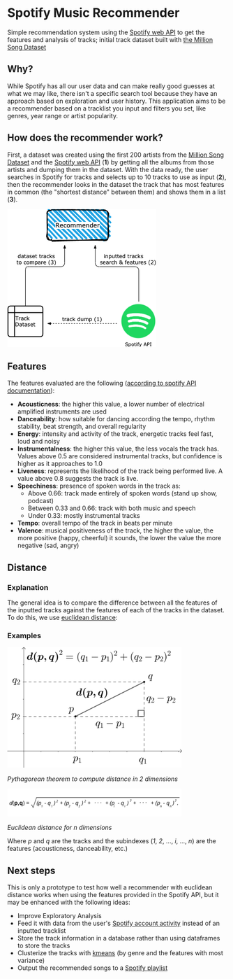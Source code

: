 # Spotify Music Recommender
Simple recommendation system using the [Spotify web API](https://developer.spotify.com/documentation/web-api/) to get the features and analysis of tracks; initial track dataset built with [the Million Song Dataset](http://millionsongdataset.com/)

## Why?

While Spotify has all our user data and can make really good guesses at what we may like, there isn't a specific search tool because they have an approach based on exploration and user history. This application aims to be a recommender based on a tracklist you input and filters you set, like genres, year range or artist popularity.

## How does the recommender work?

First, a dataset was created using the first 200 artists from the [Million Song Dataset](http://millionsongdataset.com/) and the [Spotify web API](https://developer.spotify.com/documentation/web-api/) (**1**) by getting all the albums from those artists and dumping them in the dataset. With the data ready, the user searches in Spotify for tracks and selects up to 10 tracks to use as input (**2**), then the recommender looks in the dataset the track that has most features in common (the "shortest distance" between them) and shows them in a list (**3**).

![diagram](img/diagram.png)

## Features

The features evaluated are the following ([according to spotify API documentation](https://developer.spotify.com/documentation/web-api/reference/tracks/get-several-audio-features/)):
- **Acousticness**: the higher this value, a lower number of electrical amplified instruments are used
- **Danceability**: how suitable for dancing according the tempo, rhythm stability, beat strength, and overall regularity
- **Energy**: intensity and activity of the track, energetic tracks feel fast, loud and noisy
- **Instrumentalness**: the higher this value, the less vocals the track has. Values above 0.5 are considered instrumental tracks, but confidence is higher as it approaches to 1.0
- **Liveness**: represents the likelihood of the track being performed live. A value above 0.8 suggests the track is live.
- **Speechiness**: presence of spoken words in the track as:
    - Above 0.66: track made entirely of spoken words (stand up show, podcast)
    - Between 0.33 and 0.66: track with both music and speech
    - Under 0.33: mostly instrumental tracks
- **Tempo**: overall tempo of the track in beats per minute
- **Valence**: musical positiveness of the track, the higher the value, the more positive (happy, cheerful) it sounds, the lower the value the more
negative (sad, angry)

## Distance
### Explanation

The general idea is to compare the difference between all the features of the inputted tracks against the features of each of the tracks in the dataset. To do this, we use [euclidean distance](https://en.wikipedia.org/wiki/Euclidean_distance):

### Examples

<img src="img/pythagoras.png" alt="pythagoras" width="400"/>

*Pythagorean theorem to compute distance in 2 dimensions*

<img src="img/euclidean_distance.png" alt="pythagoras" width="400"/>

*Euclidean distance for n dimensions*

Where *p* and *q* are the tracks and the subindexes (*1*, *2*, ..., *i*, ..., *n*) are the features (acousticness, danceability, etc.)

## Next steps
This is only a prototype to test how well a recommender with euclidean distance works when using the features provided in the Spotify API, but it may be enhanced with the following ideas:

- Improve Exploratory Analysis
- Feed it with data from the user's [Spotify account activity](https://developer.spotify.com/documentation/web-api/reference/personalization/) instead of an inputted tracklist
- Store the track information in a database rather than using dataframes to store the tracks
- Clusterize the tracks with [kmeans](https://scikit-learn.org/stable/modules/generated/sklearn.cluster.KMeans.html) (by genre and the features with most variance)
- Output the recommended songs to a [Spotify playlist](https://developer.spotify.com/documentation/web-api/reference/playlists/)
